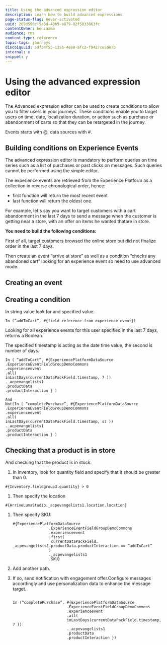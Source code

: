 ```yaml
---
title: Using the advanced expression editor
description: Learn how to build advanced expressions
page-status-flag: never-activated
uuid: 269d590c-5a6d-40b9-a879-02f5033863fc
contentOwner: benzaama
audience: rns
content-type: reference
topic-tags: journeys
discoiquuid: 5df34f55-135a-4ea8-afc2-f9427ce5ae7b
internal: n
snippet: y
---
```


# Using the advanced expression editor

The Advanced expression editor can be used to create conditions to allow you to filter users in your journeys. These conditions enable you to target users on time, date, localization duration, or action such as purchase or abandonment of carts so that they can be retargeted in the journey.

Events starts with @, data sources with #.

## Building conditions on Experience Events

The advanced expression editor is mandatory to perform queries on time series such as a list of purchases or past clicks on messages. Such queries cannot be performed using the simple editor.

The experience events are retrieved from the Experience Platform as a collection in reverse chronological order, hence:

* first function will return the most recent event
* last function will return the oldest one.

For example, let's say you want to target customers with a cart abandonment in the last 7 days to send a message when the customer is getting near a store, with an offer on items he wanted thatare in store.

**You need to build the following conditions:**

First of all, target customers browsed the online store but did not finalize order in the last 7 days.

Then create an event “arrive at store” as well as a condition ”checks any abandoned cart” looking for an experience event so need to use advanced mode.

## Creating an event


## Creating a condition 

In string value look for and specified value.

`In (“addToCart”, #{field reference from experience event})`

Looking for all experience events for this user specified in the last 7 days, returns a Boolean.

The specified timestamp is acting as the date time value, the second is number of days.

```
In ( “addToCart”, #{ExperiencePlatformDataSource
.ExperienceEventFieldGroupDemoCommons
.experienceevent
.all(
inLastDays(currentDataPackField.timestamp, 7 ))
._acpevangelists1
.productData
.productInteraction } )

And
Not(In ( “completePurchase”, #{ExperiencePlatformDataSource
.ExperienceEventFieldGroupDemoCommons
.experienceevent
.all(
inLastDays(currentDataPackField.timestamp, s7 ))
._acpevangelists1
.productData
.productInteraction } )
```

## Checking that a product is in store

And checking that the product is in stock.

1. In Inventory, look for quantity field and specify that it should be greater than 0.

`#{Inventory.fieldgroup3.quantity} > 0`

1. Then specify the location

`#{ArriveLumaStudio._acpevangelists1.location.location}`

1. Then specify SKU:  

    ```
    #{ExperiencePlatformDataSource
                    .ExperienceEventFieldGroupDemoCommons
                    .experienceevent
	                .first(
                     currentDataPackField. _acpevangelists1.productData.productInteraction == “addToCart”
                    )
                    ._acpevangelists1
                    .SKU}
    ```

1. Add another path.

1. If so, send notification with engagement offer.Configure messages accordingly and use personalization data to enhance the message target.

    ```

    In (“completePurchase”, #{ExperiencePlatformDataSource
                            .ExperienceEventFieldGroupDemoCommons
                            .experienceevent
                            .all(
                            inLastDays(currentDataPackField.timestamp, 7 ))
                            ._acpevangelists1
                            .productData
                            .productInteraction })

    ```

    